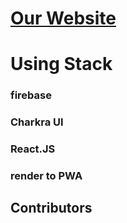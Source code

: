 # [Our Website](https://car-accident-sharing-git-main-yyeonkim.vercel.app/)

# Using Stack

### firebase
### Charkra UI
### React.JS
### render to PWA

## Contributors


